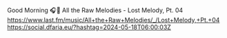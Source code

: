 Good Morning 🎧🎵 All the Raw Melodies - Lost Melody, Pt. 04  https://www.last.fm/music/All+the+Raw+Melodies/_/Lost+Melody,+Pt.+04 https://social.dfaria.eu/?hashtag=2024-05-18T06:00:03Z
